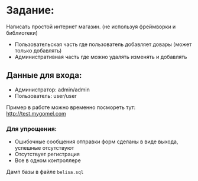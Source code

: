# Задание:
Написать простой интернет магазин. (не используя фреймворки и библиотеки)
- Пользовательская часть где пользователь добавляет довары (может только добавлять)
- Административная часть где можно удалять изменять и добавлять

## Данные для входа:
- Администратор: admin/admin
- Пользователь: user/user

Пример в работе можно временно посмореть тут: http://test.mygomel.com
### Для упрощения:
- Ошибочные сообщения отправки форм сделаны в виде выхода, успешные отсутствуют
- Отсутствует регистрация
- Все в одном контроллере

Дамп базы в файле `belisa.sql`


